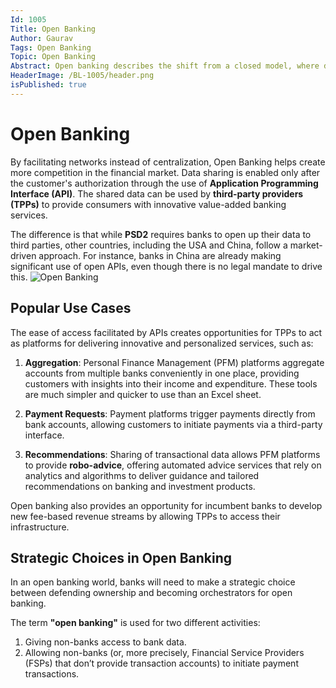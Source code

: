 ```yaml
---
Id: 1005
Title: Open Banking
Author: Gaurav
Tags: Open Banking
Topic: Open Banking
Abstract: Open banking describes the shift from a closed model, where data exchange occurs strictly between the customer and the bank, to a model in which data is shared between different members of the banking ecosystem.
HeaderImage: /BL-1005/header.png
isPublished: true
---
```



# Open Banking

By facilitating networks instead of centralization, Open Banking helps create more competition in the financial market. Data sharing is enabled only after the customer's authorization through the use of **Application Programming Interface (API)**. The shared data can be used by **third-party providers (TPPs)** to provide consumers with innovative value-added banking services.

The difference is that while **PSD2** requires banks to open up their data to third parties, other countries, including the USA and China, follow a market-driven approach. For instance, banks in China are already making significant use of open APIs, even though there is no legal mandate to drive this.
![Open Banking](/BL-1005/AB.png)


## Popular Use Cases

The ease of access facilitated by APIs creates opportunities for TPPs to act as platforms for delivering innovative and personalized services, such as:

1. **Aggregation**: Personal Finance Management (PFM) platforms aggregate accounts from multiple banks conveniently in one place, providing customers with insights into their income and expenditure. These tools are much simpler and quicker to use than an Excel sheet.
   
2. **Payment Requests**: Payment platforms trigger payments directly from bank accounts, allowing customers to initiate payments via a third-party interface.
   
3. **Recommendations**: Sharing of transactional data allows PFM platforms to provide **robo-advice**, offering automated advice services that rely on analytics and algorithms to deliver guidance and tailored recommendations on banking and investment products.

Open banking also provides an opportunity for incumbent banks to develop new fee-based revenue streams by allowing TPPs to access their infrastructure.

## Strategic Choices in Open Banking

In an open banking world, banks will need to make a strategic choice between defending ownership and becoming orchestrators for open banking.

The term **"open banking"** is used for two different activities:
1. Giving non-banks access to bank data.
2. Allowing non-banks (or, more precisely, Financial Service Providers (FSPs) that don’t provide transaction accounts) to initiate payment transactions.
```
